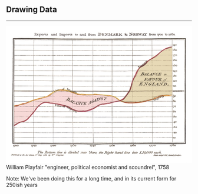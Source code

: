 ##  Drawing Data

*** 

![Playfair, 1786](images/playfair-small.jpg)
William Playfair "engineer, political economist and scoundrel", 1758

Note:
We've been doing this for a long time, and in its current form for 250ish years

